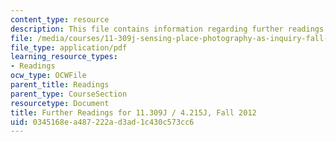 ```yaml
---
content_type: resource
description: This file contains information regarding further readings.
file: /media/courses/11-309j-sensing-place-photography-as-inquiry-fall-2012/0345168ea487222ad3ad1c430c573cc6_MIT11_309JF12_furtherreads.pdf
file_type: application/pdf
learning_resource_types:
- Readings
ocw_type: OCWFile
parent_title: Readings
parent_type: CourseSection
resourcetype: Document
title: Further Readings for 11.309J / 4.215J, Fall 2012
uid: 0345168e-a487-222a-d3ad-1c430c573cc6
---
```

